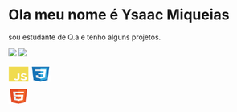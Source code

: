 # Ola meu nome é Ysaac Miqueias
sou estudante de Q.a e tenho alguns projetos.




<img height="160em" src="https://github-readme-stats.vercel.app/api/top-langs/?username=Liberatotop1&layout=compact&langs_count=7&theme=github_drakula"/>



<img height="160em" src="https://github-readme-stats.vercel.app/api?username=Liberatotop1&show_icons=true&theme=transparent"/>




<div style="display: inline_block"><br>
  <img align="center" alt="Js" height="30" width="40" src="https://raw.githubusercontent.com/devicons/devicon/master/icons/javascript/javascript-plain.svg">


  <img align="center" alt="CSS" height="30" width="40" src="https://raw.githubusercontent.com/devicons/devicon/master/icons/css3/css3-original.svg">

  <img align="center" alt="HTML" 
    height="30" width="40" 
src="https://raw.githubusercontent.com/devicons/devicon/master/icons/html5/html5-original.svg">

